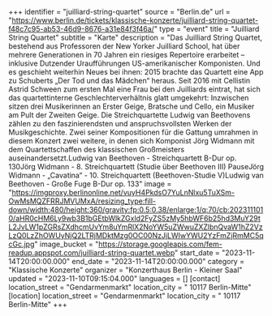 +++
identifier = "juilliard-string-quartet"
source = "Berlin.de"
url = "https://www.berlin.de/tickets/klassische-konzerte/juilliard-string-quartet-f48c7c95-ab53-46d9-8676-a31e84f3f46a/"
type = "event"
title = "Juilliard String Quartet"
subtitle = "Karte"
description = "Das Juilliard String Quartet, bestehend aus Professoren der New Yorker Juilliard School, hat über mehrere Generationen in 70 Jahren ein riesiges Repertoire erarbeitet – inklusive Dutzender Uraufführungen US-amerikanischer Komponisten. Und es geschieht weiterhin Neues bei ihnen: 2015 brachte das Quartett eine App zu Schuberts „Der Tod und das Mädchen“ heraus. Seit 2016 mit Cellistin Astrid Schween zum ersten Mal eine Frau bei den Juilliards eintrat, hat sich das quartettinterne Geschlechterverhältnis glatt umgekehrt: Inzwischen sitzen drei Musikerinnen an Erster Geige, Bratsche und Cello, ein Musiker am Pult der Zweiten Geige. Die Streichquartette Ludwig van Beethovens zählen zu den faszinierendsten und anspruchsvollsten Werken der Musikgeschichte. Zwei seiner Kompositionen für die Gattung umrahmen in diesem Konzert zwei weitere, in denen sich Komponist Jörg Widmann mit dem Quartettschaffen des klassischen Großmeisters auseinandersetzt.Ludwig van Beethoven - Streichquartett B-Dur op. 130Jörg Widmann - 8. Streichquartett (Studie über Beethoven III) PauseJörg Widmann - „Cavatina“ - 10. Streichquartett (Beethoven-Studie V)Ludwig van Beethoven - Große Fuge B-Dur op. 133"
image = "https://imgproxy.berlinonline.net/vuyH4PkdsO7YuLnNlxu5TuXSm-OwMsMQZFRRJMVUMxA/resizing_type:fill-down/width:480/height:360/gravity:fp:0.5:0.38/enlarge:1/q:70/cb:2023111010/aHR0cHM6Ly9wb3B1bGEtbWlkZGxld2FyZS5zMy5hbWF6b25hd3MuY29tL2JvLW1pZGRsZXdhcmUvYm8uYmRlX2NoYW5uZWwuZXZlbnQvaW1hZ2VzLzQ0LzZhOWUyNjQ2LTRjMDktMzg0OC00NzJjLWIwYWU2YzFmZjRmMC5qcGc.jpg"
image_bucket = "https://storage.googleapis.com/fem-readup.appspot.com/juilliard-string-quartet.webp"
start_date = "2023-11-14T20:00:00.000"
end_date = "2023-11-14T20:00:00.000"
category = "Klassische Konzerte"
organizer = "Konzerthaus Berlin - Kleiner Saal"
updated = "2023-11-10T09:15:04.000"
languages = []
[contact]
location_street = "Gendarmenmarkt"
location_city = " 10117 Berlin-Mitte"
[location]
location_street = "Gendarmenmarkt"
location_city = " 10117 Berlin-Mitte"
+++
